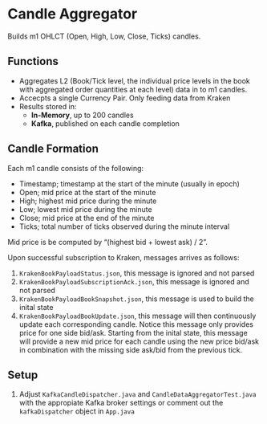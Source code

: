 # Candle Aggregator 

Builds m1 OHLCT (Open, High, Low, Close, Ticks) candles. 

## Functions

- Aggregates L2 (Book/Tick level, the individual price levels in the book with aggregated order quantities at each level) data in to m1 candles. 
- Accecpts a single Currency Pair. Only feeding data from Kraken 
- Results stored in: 
    - **In-Memory**, up to 200 candles
    - **Kafka**, published on each candle completion 

## Candle Formation 

Each m1 candle consists of the following: 
- Timestamp; timestamp at the start of the minute (usually in epoch)
- Open; mid price at the start of the minute
- High; highest mid price during the minute
- Low; lowest mid price during the minute
- Close; mid price at the end of the minute
- Ticks; total number of ticks observed during the minute interval

Mid price is be computed by “(highest bid + lowest ask) / 2”.

Upon successful subscription to Kraken, messages arrives as follows: 
1. `KrakenBookPayloadStatus.json`, this message is ignored and not parsed
2. `KrakenBookPayloadSubscriptionAck.json`, this message is ignored and not parsed
3. `KrakenBookPayloadBookSnapshot.json`, this message is used to build the inital state 
4. `KrakenBookPayloadBookUpdate.json`, this message will then continuously update each corresponding candle. Notice this message only provides price for one side bid/ask. Starting from the inital state, this message will provide a new mid price for each candle using the new price bid/ask in combination with the missing side ask/bid from the previous tick. 

## Setup

1. Adjust `KafkaCandleDispatcher.java` and `CandleDataAggregatorTest.java` with the appropiate Kafka broker settings or comment out the `kafkaDispatcher` object in `App.java`
